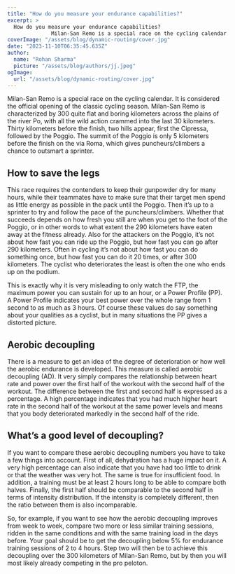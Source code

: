 ```yaml
---
title: "How do you measure your endurance capabilities?"
excerpt: >
  How do you measure your endurance capabilities?
              Milan-San Remo is a special race on the cycling calendar. It is considered the official opening of the classic cycling season. Milan-San Rem
coverImage: "/assets/blog/dynamic-routing/cover.jpg"
date: "2023-11-10T06:35:45.635Z"
author:
  name: "Rohan Sharma"
  picture: "/assets/blog/authors/jj.jpeg"
ogImage:
  url: "/assets/blog/dynamic-routing/cover.jpg"
---
```


Milan-San Remo is a special race on the cycling calendar. It is considered the official opening of the classic cycling season. Milan-San Remo is characterized by 300 quite flat and boring kilometers across the plains of the river Po, with all the wild action crammed into the last 30 kilometers. Thirty kilometers before the finish, two hills appear, first the Cipressa, followed by the Poggio. The summit of the Poggio is only 5 kilometers before the finish on the via Roma, which gives puncheurs/climbers a chance to outsmart a sprinter.


## How to save the legs

This race requires the contenders to keep their gunpowder dry for many hours, while their teammates have to make sure that their target men spend as little energy as possible in the pack until the Poggio. Then it’s up to a sprinter to try and follow the pace of the puncheurs/climbers. Whether that succeeds depends on how fresh you still are when you get to the foot of the Poggio, or in other words to what extent the 290 kilometers have eaten away at the fitness already. Also for the attackers on the Poggio, it’s not about how fast you can ride up the Poggio, but how fast you can go after 290 kilometers. Often in cycling it’s not about how fast you can do something once, but how fast you can do it 20 times, or after 300 kilometers. The cyclist who deteriorates the least is often the one who ends up on the podium.


This is exactly why it is very misleading to only watch the FTP, the maximum power you can sustain for up to an hour, or a Power Profile (PP). A Power Profile indicates your best power over the whole range from 1 second to as much as 3 hours. Of course these values do say something about your qualities as a cyclist, but in many situations the PP gives a distorted picture.


## Aerobic decoupling

There is a measure to get an idea of the degree of deterioration or how well the aerobic endurance is developed. This measure is called aerobic decoupling (AD). It very simply compares the relationship between heart rate and power over the first half of the workout with the second half of the workout. The difference between the first and second half is expressed as a percentage. A high percentage indicates that you had much higher heart rate in the second half of the workout at the same power levels and means that you body deteriorated markedly in the second half of the ride.


## What’s a good level of decoupling?

If you want to compare these aerobic decoupling numbers you have to take a few things into account. First of all, dehydration has a huge impact on it. A very high percentage can also indicate that you have had too little to drink or that the weather was very hot. The same is true for insufficient food. In addition, a training must be at least 2 hours long to be able to compare both halves. Finally, the first half should be comparable to the second half in terms of intensity distribution. If the intensity is completely different, then the ratio between them is also incomparable.


So, for example, if you want to see how the aerobic decoupling improves from week to week, compare two more or less similar training sessions, ridden in the same conditions and with the same training load in the days before. Your goal should be to get the decoupling below 5% for endurance training sessions of 2 to 4 hours. Step two will then be to achieve this decoupling over the 300 kilometers of Milan-San Remo, but by then you will most likely already competing in the pro peloton.
